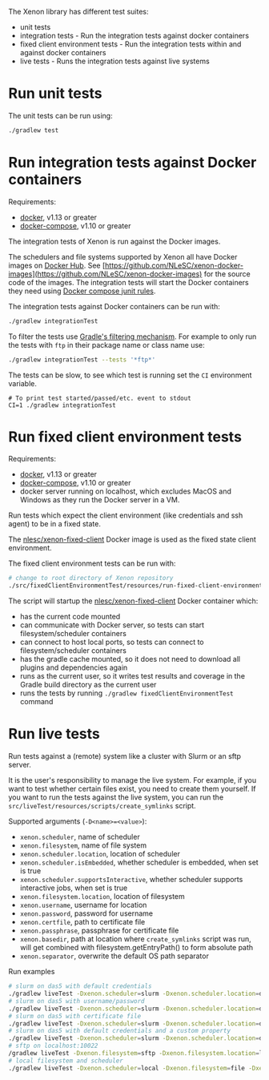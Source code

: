 The Xenon library has different test suites:

* unit tests
* integration tests - Run the integration tests against docker containers
* fixed client environment tests - Run the integration tests within and against docker containers
* live tests - Runs the integration tests against live systems

# Run unit tests

The unit tests can be run using:
```bash
./gradlew test
```

# Run integration tests against Docker containers

Requirements:
* [docker](https://docs.docker.com/engine/installation/), v1.13 or greater
* [docker-compose](https://docs.docker.com/compose/), v1.10 or greater

The integration tests of Xenon is run against the Docker images.
 
The schedulers and file systems supported by Xenon all have Docker images on [Docker Hub](https://hub.docker.com/r/nlesc/).
See [https://github.com/NLeSC/xenon-docker-images](https://github.com/NLeSC/xenon-docker-images) for the source code of the images. The integration tests will start the Docker containers they need using [Docker compose junit rules](https://github.com/palantir/docker-compose-rule).

The integration tests against Docker containers can be run with:

```bash
./gradlew integrationTest
```

To filter the tests use [Gradle's filtering mechanism](https://docs.gradle.org/3.3/userguide/java_plugin.html#test_filtering).
For example to only run the tests with `ftp` in their package name or class name use:

```bash
./gradlew integrationTest --tests '*ftp*'
```

The tests can be slow, to see which test is running set the `CI` environment variable.
```
# To print test started/passed/etc. event to stdout
CI=1 ./gradlew integrationTest
```

# Run fixed client environment tests

Requirements:
* [docker](https://docs.docker.com/engine/installation/), v1.13 or greater
* [docker-compose](https://docs.docker.com/compose/), v1.10 or greater
* docker server running on localhost, which excludes MacOS and Windows as they run the Docker server in a VM.

Run tests which expect the client environment (like credentials and ssh agent) to be in a fixed state.

The [nlesc/xenon-fixed-client](https://hub.docker.com/r/nlesc/xenon-fixed-client/) Docker image is used as the fixed state client environment.

The fixed client environment tests can be run with:
```bash
# change to root directory of Xenon repository
./src/fixedClientEnvironmentTest/resources/run-fixed-client-environment-test.sh
```

The script will startup the [nlesc/xenon-fixed-client](https://hub.docker.com/r/nlesc/xenon-fixed-client/) Docker container which:
* has the current code mounted
* can communicate with Docker server, so tests can start filesystem/scheduler containers
* can connect to host local ports, so tests can connect to filesystem/scheduler containers
* has the gradle cache mounted, so it does not need to download all plugins and dependencies again
* runs as the current user, so it writes test results and coverage in the Gradle build directory as the current user
* runs the tests by running `./gradlew fixedClientEnvironmentTest` command

# Run live tests

Run tests against a (remote) system like a cluster with Slurm or an sftp server. 

It is the user's responsibility to manage the live system. For example, if you want to test whether certain files 
exist, you need to create them yourself. If you want to run the tests against the live system, you can run the `src/liveTest/resources/scripts/create_symlinks` script.

Supported arguments (`-D<name>=<value>`):
* `xenon.scheduler`, name of scheduler
* `xenon.filesystem`, name of file system
* `xenon.scheduler.location`, location of scheduler
* `xenon.scheduler.isEmbedded`, whether scheduler is embedded, when set is true
* `xenon.scheduler.supportsInteractive`, whether scheduler supports interactive jobs, when set is true
* `xenon.filesystem.location`, location of filesystem
* `xenon.username`, username for location
* `xenon.password`, password for username
* `xenon.certfile`, path to certificate file
* `xenon.passphrase`, passphrase for certificate file
* `xenon.basedir`, path at location where `create_symlinks` script was run, will get combined with filesystem.getEntryPath() to form absolute path
* `xenon.separator`, overwrite the default OS path separator

Run examples
```bash
# slurm on das5 with default credentials
./gradlew liveTest -Dxenon.scheduler=slurm -Dxenon.scheduler.location=das5.vu.nl
# slurm on das5 with username/password
./gradlew liveTest -Dxenon.scheduler=slurm -Dxenon.scheduler.location=das5.vu.nl -Dxenon.username=username -Dxenon.password=password
# slurm on das5 with certificate file
./gradlew liveTest -Dxenon.scheduler=slurm -Dxenon.scheduler.location=das5.vu.nl -Dxenon.username=username -Dxenon.certfile=pathtocertfile [ -Dxenon.passphrase=passphrase ]
# slurm on das5 with default credentials and a custom property
./gradlew liveTest -Dxenon.scheduler=slurm -Dxenon.scheduler.location=das5.vu.nl -Dxenon.adaptors.slurm.strictHostKeyChecking=false
# sftp on localhost:10022
/gradlew liveTest -Dxenon.filesystem=sftp -Dxenon.filesystem.location=localhost:10022  -Dxenon.username=xenon -Dxenon.password=javagat -Dxenon.adaptors.file.sftp.strictHostKeyChecking=false -Dxenon.adaptors.file.sftp.loadKnownHosts=false
# local filesystem and scheduler
./gradlew liveTest -Dxenon.scheduler=local -Dxenon.filesystem=file -Dxenon.filesystem.location=/ -Dxenon.username=$USERNAME -Dxenon.basedir=$PWD -Dxenon.scheduler.supportsInteractive=1 -Dxenon.scheduler.isEmbedded=1
```
